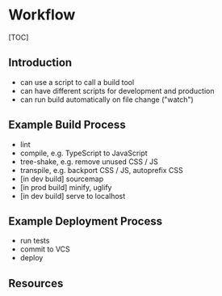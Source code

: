 # Workflow

[TOC]


<!-- ToDo: finish -->

## Introduction

- can use a script to call a build tool
- can have different scripts for development and production
- can run build automatically on file change ("watch")



## Example Build Process

- lint
- compile, e.g. TypeScript to JavaScript
- tree-shake, e.g. remove unused CSS / JS
- transpile, e.g. backport CSS / JS, autoprefix CSS
- [in dev build] sourcemap
- [in prod build] minify, uglify
- [in dev build] serve to localhost



## Example Deployment Process

- run tests
- commit to VCS
- deploy



## Resources